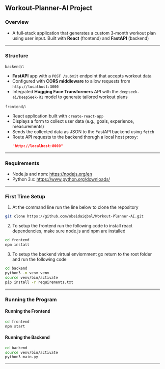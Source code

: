 ## Workout-Planner-AI Project

### Overview

- A full-stack application that generates a custom 3-month workout plan using user input. Built with **React** (frontend) and **FastAPI** (backend)

---

### Structure

`backend/`:
- **FastAPI** app with a `POST /submit` endpoint that accepts workout data
- Configured with **CORS middleware** to allow requests from `http://localhost:3000`
- Integrated **Hugging Face Transformers** API with the `deepseek-ai/DeepSeek-R1` model to generate tailored workout plans

`frontend/`:
- React application built with `create-react-app`
- Displays a form to collect user data (e.g., goals, experience, measurements)
- Sends the collected data as JSON to the FastAPI backend using `fetch`
- Route API requests to the backend thorugh a local host proxy:
  ```json
  "http://localhost:8000"
  ```

---

### Requirements

- Node.js and npm: https://nodejs.org/en
- Python 3.x: https://www.python.org/downloads/

---

### First Time Setup

1. At the command line run the line below to clone the repository
```bash
git clone https://github.com/obeidaiqbal/Workout-Planner-AI.git
```
2. To setup the frontend run the following code to install react dependencies, make sure node.js and npm are installed
```bash
cd frontend
npm install
```
3. To setup the backend virtual enviornment go return to the root folder and run the following code
```bash
cd backend
python3 -m venv venv
source venv/bin/activate         
pip install -r requirements.txt
```

---

### Running the Program

#### Running the Frontend

```bash
cd frontend
npm start
```

#### Running the Backend

```bash
cd backend
source venv/bin/activate
python3 main.py
```

---